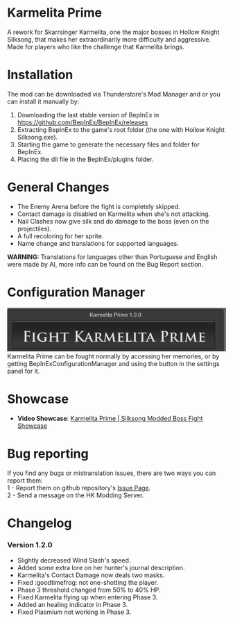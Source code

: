 # Karmelita Prime

A rework for Skarrsinger Karmelita, one the major bosses in Hollow Knight Silksong, that makes her extraordinarily more difficulty and aggressive. Made for players who like the challenge that Karmelita brings. <br>

# Installation

The mod can be downloaded via Thunderstore's Mod Manager and  or you can install it manually by:

1. Downloading the last stable version of BepInEx in https://github.com/BepInEx/BepInEx/releases
2. Extracting BepInEx to the game's root folder (the one with Hollow Knight Silksong.exe).
3. Starting the game to generate the necessary files and folder for BepInEx.
4. Placing the dll file in the BepInEx/plugins folder.

# General Changes

- The Enemy Arena before the fight is completely skipped.
- Contact damage is disabled on Karmelita when she's not attacking.
- Nail Clashes now give silk and do damage to the boss (even on the projectiles).
- A full recoloring for her sprite.
- Name change and translations for supported languages.

<strong>WARNING:</strong> Translations for languages other than Portuguese and English were made by AI, more info can be found on the Bug Report section.

# Configuration Manager

<img src="https://raw.githubusercontent.com/MicheliniDev/KarmelitaPrime/refs/heads/main/FightBossButton.png"/><br>
Karmelita Prime can be fought normally by accessing her memories, or by getting BepInExConfigurationManager and using the button in the settings panel for it.

# Showcase

- **Video Showcase**: [Karmelita Prime | Silksong Modded Boss Fight Showcase](https://youtu.be/MzcDPsZwUcY)

# Bug reporting

If you find any bugs or mistranslation issues, there are two ways you can report them: <br>
1 - Report them on github repository's <a href="https://github.com/MicheliniDev/KarmelitaPrime/issues">Issue Page</a>. <br>
2 - Send a message on the HK Modding Server.

# Changelog
### Version 1.2.0
- Slightly decreased Wind Slash's speed.
- Added some extra lore on her hunter's journal description.
- Karmelita's Contact Damage now deals two masks.
- Fixed :goodtimefrog: not one-shotting the player.
- Phase 3 threshold changed from 50% to 40% HP.
- Fixed Karmelita flying up when entering Phase 3.
- Added an healing indicator in Phase 3.
- Fixed Plasmium not working in Phase 3.